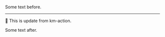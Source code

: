 Some text before.

<!-- START KM-ACTION -->
---
🤖 This is update from km-action.
<!-- END KM-ACTION -->

Some text after.
